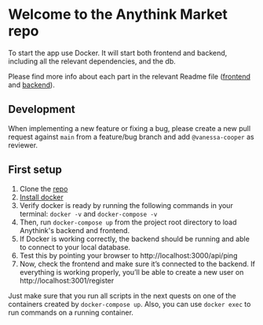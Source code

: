 # Welcome to the Anythink Market repo

To start the app use Docker. It will start both frontend and backend, including all the relevant dependencies, and the db.

Please find more info about each part in the relevant Readme file ([frontend](frontend/readme.md) and [backend](backend/README.md)).

## Development

When implementing a new feature or fixing a bug, please create a new pull request against `main` from a feature/bug branch and add `@vanessa-cooper` as reviewer.

## First setup

1. Clone the [repo](https://github.com/ObelusFamily/Anythink-Market-5ijkp) 
2. [Install docker](https://docs.docker.com/get-docker/)
3. Verify docker is ready by running the following commands in your terminal: `docker -v` and `docker-compose -v`
4. Then, run `docker-compose up` from the project root directory to load Anythink's backend and frontend.
5. If Docker is working correctly, the backend should be running and able to connect to your local database.
6. Test this by pointing your browser to http://localhost:3000/api/ping 
7. Now, check the frontend and make sure it’s connected to the backend. If everything is working properly, you’ll be able to create a new user on http://localhost:3001/register

Just make sure that you run all scripts in the next quests on one of the containers created by `docker-compose up`.  Also, you can use `docker exec` to run commands on a running container.